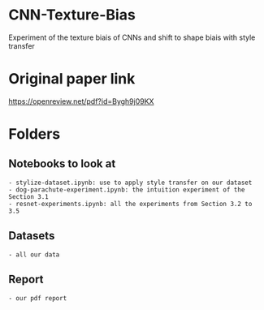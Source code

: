 # CNN-Texture-Bias
Experiment of the texture biais of CNNs and shift to shape biais with style transfer 

# Original paper link

https://openreview.net/pdf?id=Bygh9j09KX
# Folders
 ## Notebooks to look at
    - stylize-dataset.ipynb: use to apply style transfer on our dataset
    - dog-parachute-experiment.ipynb: the intuition experiment of the Section 3.1
    - resnet-experiments.ipynb: all the experiments from Section 3.2 to 3.5

 ## Datasets
    - all our data

## Report
    - our pdf report